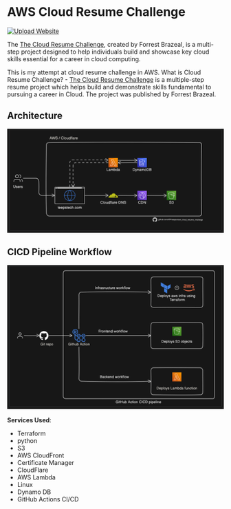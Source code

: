 # AWS Cloud Resume Challenge
[![Upload Website](https://github.com/APtheepan/aws_cloud_resume_challenge/actions/workflows/cicd_frontend.yml/badge.svg)](https://github.com/APtheepan/aws_cloud_resume_challenge/actions/workflows/cicd_frontend.yml)


The [The Cloud Resume Challenge](https://cloudresumechallenge.dev/), created by Forrest Brazeal, is a multi-step project designed to help individuals build and showcase key cloud skills essential for a career in cloud computing.


This is my attempt at cloud resume challenge in AWS.
What is Cloud Resume Challenge? - [The Cloud Resume Challenge](https://cloudresumechallenge.dev/) is a multiple-step resume project which helps build and demonstrate skills fundamental to pursuing a career in Cloud. The project was published by Forrest Brazeal.

## Architecture

![Architecture](/image/Architecture_Cloud_resume_challenge.png)

## CICD Pipeline Workflow

![Pipeline](/image/CICD_Pipeline_workflow.png)


**Services Used**:

- Terraform
- python
- S3
- AWS CloudFront
- Certificate Manager
- CloudFlare
- AWS Lambda
- Linux
- Dynamo DB
- GitHub Actions CI/CD



